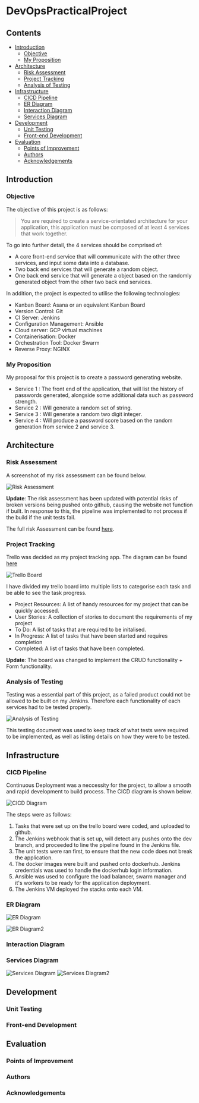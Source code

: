 # DevOpsPracticalProject

## Contents

- [Introduction](#Introduction)
  - [Objective](#Objective)
  - [My Proposition](#My-Proposition)
- [Architecture](#Architecture)
  - [Risk Assessment](#Risk)
  - [Project Tracking](#Project)
  - [Analysis of Testing](#Analysis)
- [Infrastructure](#Infrastructure)
  - [CICD Pipeline](#CICD-Pipeline)
  - [ER Diagram](#ER-Diagram)
  - [Interaction Diagram](#Interaction)
  - [Services Diagram](#Services)
- [Development](#Development)
  - [Unit Testing](#Unit)
  - [Front-end Development](#Front-end-Development)
- [Evaluation](#Evaluation)
  - [Points of Improvement](#Points-of-Improvement)
  - [Authors](#Authors)
  - [Acknowledgements](#Acknowledgements)

## Introduction

### Objective

The objective of this project is as follows:
>You are required to create a service-orientated architecture for your application, this application must be composed of at least 4 services that work together.

To go into further detail, the 4 services should be comprised of:
- A core front-end service that will communicate with the other three services, and input some data into a database.
- Two back end services that will generate a random object.
- One back end service that will generate a object based on the randomly generated object from the other two back end services.

In addition, the project is expected to utilise the following technologies:
- Kanban Board: Asana or an equivalent Kanban Board
- Version Control: Git
- CI Server: Jenkins
- Configuration Management: Ansible
- Cloud server: GCP virtual machines
- Containerisation: Docker
- Orchestration Tool: Docker Swarm
- Reverse Proxy: NGINX

### My Proposition

My proposal for this project is to create a password generating website.

- Service 1 : The front end of the application, that will list the history of passwords generated, alongside some additional data such as password strength.
- Service 2 : Will generate a random set of string.
- Service 3 : Will generate a random two digit integer.
- Service 4 : Will produce a password score based on the random generation from service 2 and service 3.

## Architecture

### Risk Assessment

A screenshot of my risk assessment can be found below.

![Risk Assessment](https://i.imgur.com/Kn5YllJ.png)

**Update**: The risk assessment has been updated with potential risks of broken versions being pushed onto github, causing the website not function if built. In response to this, the pipeline was implemented to not process if the build if the unit tests fail.

The full risk Assessment can be found [here](https://docs.google.com/spreadsheets/d/18LOucbo6bNB233hZN950s-zoDuAG8sb8tvt1NYHw6a0/edit?usp=sharing).

### Project Tracking

Trello was decided as my project tracking app. The diagram can be found [here](https://trello.com/b/J1EhFbkm/password-project-board)

![Trello Board](https://i.imgur.com/eCt4mzA.png)

I have divided my trello board into multiple lists to categorise each task and be able to see the task progress.

- Project Resources: A list of handy resources for my project that can be quickly accessed.
- User Stories: A collection of stories to document the requirements of my project
- To Do: A list of tasks that are required to be initalised.
- In Progress: A list of tasks that have been started and requires completion
- Completed: A list of tasks that have been completed.

**Update**: The board was changed to implement the CRUD functionality + Form functionality.

### Analysis of Testing

Testing was a essential part of this project, as a failed product could not be allowed to be built on my Jenkins. Therefore each functionality of each services had to be tested properly.

![Analysis of Testing](https://i.imgur.com/poWIxoi.png)

This testing document was used to keep track of what tests were required to be implemented, as well as listing details on how they were to be tested.

## Infrastructure

### CICD Pipeline

Continuous Deployment was a neccessity for the project, to allow a smooth and rapid development to build process. The CICD diagram is shown below.

![CICD Diagram](https://i.imgur.com/WZk6oex.png)

The steps were as follows:

1. Tasks that were set up on the trello board were coded, and uploaded to github.
2. The Jenkins webhook that is set up, will detect any pushes onto the dev branch, and proceeded to line the pipeline found in the Jenkins file.
3. The unit tests were ran first, to ensure that the new code does not break the application.
4. The docker images were built and pushed onto dockerhub. Jenkins credentials was used to handle the dockerhub login information.
5. Ansible was used to configure the load balancer, swarm manager and it's workers to be ready for the application deployment.
6. The Jenkins VM deployed the stacks onto each VM.

### ER Diagram

![ER Diagram](https://i.imgur.com/6LSYy0d.png)

![ER Diagram2](https://i.imgur.com/Ap8J8lV.png)

### Interaction Diagram

### Services Diagram

![Services Diagram](https://i.imgur.com/KVOmvDc.png)
![Services Diagram2](https://i.imgur.com/0I9H5T2.png)

## Development

### Unit Testing

### Front-end Development

## Evaluation

### Points of Improvement

### Authors

### Acknowledgements
